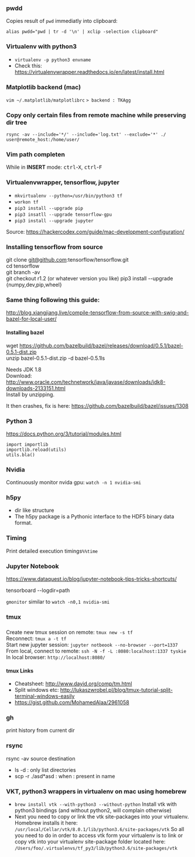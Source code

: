 ### pwdd
Copies result of ```pwd``` immediatly into clipboard:

```alias pwdd="pwd | tr -d '\n' | xclip -selection clipboard"```

### Virtualenv with python3

- ```virtualenv -p python3 envname```
- Check this: https://virtualenvwrapper.readthedocs.io/en/latest/install.html

### Matplotlib backend (mac)
```vim ~/.matplotlib/matplotlibrc```
```> backend : TKAgg```

### Copy only certain files from remote machine while preserving dir tree
```rsync -av --include='*/' --include='log.txt' --exclude='*' ./ user@remote_host:/home/user/```

### Vim path completen
While in __INSERT__ mode: <kbd>ctrl</kbd>-<kbd>X</kbd>, <kbd>ctrl</kbd>-<kbd>F</kbd>

### Virtualenvwrapper, tensorflow, jupyter
- ```mkvirtualenv --python=/usr/bin/python3 tf```
- ```workon tf```
- ```pip3 install --upgrade pip```
- ```pip3 insatll --upgrade tensorflow-gpu```
- ```pip3 install --upgrade jupyter```

Source: https://hackercodex.com/guide/mac-development-configuration/

### Installing tensorflow from source
git clone git@github.com:tensorflow/tensorflow.git  
cd tensorflow  
git branch -av  
git checkout r1.2  (or whatever version you like)
pip3 install --upgrade {numpy,dev,pip,wheel}

### Same thing following this guide:
http://blog.xiangjiang.live/compile-tensorflow-from-source-with-swig-and-bazel-for-local-user/

#### Installing bazel
wget https://github.com/bazelbuild/bazel/releases/download/0.5.1/bazel-0.5.1-dist.zip  
unzip bazel-0.5.1-dist.zip -d bazel-0.5.1ls  

Needs JDK 1.8  
Download: http://www.oracle.com/technetwork/java/javase/downloads/jdk8-downloads-2133151.html  
Install by unzipping.

It then crashes, fix is here:
https://github.com/bazelbuild/bazel/issues/1308

### Python 3
https://docs.python.org/3/tutorial/modules.html

```
import importlib
importlib.reload(utils)
utils.bla()
```

### Nvidia
Continuously monitor nvida gpu: ```watch -n 1 nvidia-smi```

### h5py
- dir like structure
- The h5py package is a Pythonic interface to the HDF5 binary data format.

### Timing
Print detailed execution timings```%%time```

### Jupyter Notebook
https://www.dataquest.io/blog/jupyter-notebook-tips-tricks-shortcuts/

tensorboard --logdir=path

```gmonitor``` similar to ```watch -n0,1 nvidia-smi```

### tmux

###
Create new tmux session on remote: ```tmux new -s tf```  
Reconnect: ```tmux a -t tf```  
Start new jupyter session: ```jupyter notbeook --no-browser --port=1337```  
From local, connect to remote: ```ssh -N -f -L :8080:localhost:1337 tyskie```  
In local browser: ```http://localhost:8080/```  

#### tmux Links
- Cheatsheet: http://www.dayid.org/comp/tm.html
- Split windows etc: http://lukaszwrobel.pl/blog/tmux-tutorial-split-terminal-windows-easily
- https://gist.github.com/MohamedAlaa/2961058


### gh
print history from current dir

### rsync
rsync -av source destination

* ls -d : only list directories
* scp -r ./asd*asd : when : present in name

### VKT, python3 wrappers in virtualenv on mac using homebrew
* ``brew install vtk --with-python3 --without-python`` Install vtk with python3 bindings (and without python2, will complain otherwise)
* Next you need to copy or link the vtk site-packages into your virtualenv.
Homebrew installs it here: ``/usr/local/Cellar/vtk/8.0.1/lib/python3.6/site-packages/vtk``
So all you need to do in order to access vtk form your virtualenv is to link or copy vtk into your virtualenv site-package folder located here: 
``/Users/foo/.virtualenvs/tf_py3/lib/python3.6/site-packages/vtk``

